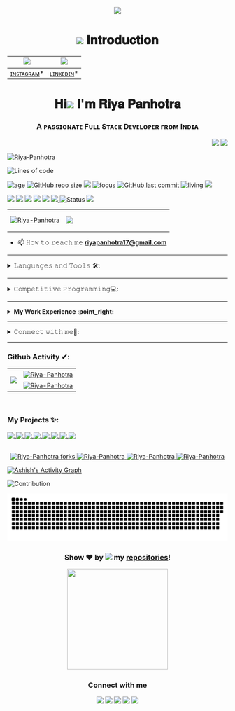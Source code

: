 <p align="center">
  <img src="https://github.com/thompsonemerson/thompsonemerson/raw/master/cover-thompson.png " width=70%/>
</p>


<h1 align="center"><img src="https://i.pinimg.com/originals/00/4b/17/004b173f6e3d6843df10114e087f30a8.gif" width=6% /> 𝐈𝐧𝐭𝐫𝐨𝐝𝐮𝐜𝐭𝐢𝐨𝐧</h1>


| <img src = "https://github.com/Riya-Panhotra/Riya-Panhotra/blob/main/circle-cropped%20(1).png"  width = 90%  > | <img src = "https://github.com/Riya-Panhotra/Riya-Panhotra/blob/main/circle-cropped%20(2).png"  width = 70%  > 
| :------------------------------------------------------------------------------------------: | :------------------------------------------------------------------------------------------: 
|                    [ɪɴꜱᴛᴀɢʀᴀᴍ](https://www.instagram.com/__riya____179/?utm_medium=copy_link)\*                   |     [ʟɪɴᴋᴇᴅɪɴ](https://www.linkedin.com/in/riya-panhotra-2030/)\*     |


   <h1 align="center"> 𝐇𝐢<img src="https://github.com/Riya-Panhotra/Riya-Panhotra/blob/main/image/Developer.gif?raw=true" width="50px"> 𝐈'𝐦 𝐑𝐢𝐲𝐚 𝐏𝐚𝐧𝐡𝐨𝐭𝐫𝐚</h1>
  <h3 align="center">A ᴘᴀssɪᴏɴᴀᴛᴇ Fᴜʟʟ Sᴛᴀᴄᴋ Dᴇᴠᴇʟᴏᴘᴇʀ ғʀᴏᴍ Iɴᴅɪᴀ</h3>



<!--- <h3 align="center"><img src="https://i.imgur.com/ahdGDEy.gif" width="18%"> I'm Full Stack Developer -<img  src="https://emojis.slackmojis.com/emojis/images/1531849430/4246/blob-sunglasses.gif?1531849430" width="28"/></h3> -->
 
                                                         
 <p align="right"><img src="https://github.com/Riya-Panhotra/Riya-Panhotra/blob/main/image/dart.png" width="20%"/>  <img src="https://github.com/Riya-Panhotra/Riya-Panhotra/blob/main/image/a1.gif"/></p>
<p align="left"> <img src="https://komarev.com/ghpvc/?username=Riya-Panhotra&label=Profile%20views&color=0e75b6&style=flat" alt="Riya-Panhotra" /> 

![Lines of code](https://img.shields.io/badge/From%20Hello%20World%20I%27ve%20Written-2.9%20million%20lines%20of%20code-blue)



 
<!-- ![Profile Views](https://hits.seeyoufarm.com/api/count/incr/badge.svg?url=https://github.com/Riya-Panhotra/&title=Profile%20Views) -->

![age](https://img.shields.io/badge/age-21-blue)
[![GitHub repo size](https://img.shields.io/github/repo-size/Riya-Panhotra/Riya-Panhotra)](https://github.com/Riya-Panhotra/Riya-Panhotra/archive/master.zip)
<a href="https://github.com/Riya-Panhotra/"><img src="https://img.shields.io/github/followers/Riya-Panhotra?style=flat-square?color=%234CC61E&label=GitHub%20Followers%20"/></a>
![focus](https://img.shields.io/badge/focus-backend-brightgreen)
[![GitHub last commit](https://img.shields.io/github/last-commit/Riya-Panhotra/Hackerrank)](https://github.com/Riya-Panhotra/Hackerrank/commits/master)
![living](https://img.shields.io/badge/living-Jammu-3c9)
<img src="https://img.shields.io/badge/Os-Debian-a80030"/>
  
![](https://img.shields.io/badge/Machine%20Learning-%3C%2F%3E-blueviolet) ![](https://img.shields.io/badge/Core%20Java-%3C%2F%3E-yellow) ![](https://img.shields.io/badge/Python-%7C-0%2C%2022%2C%20100) ![](https://img.shields.io/badge/Business%20English-%7C-yellowgreen) ![](https://img.shields.io/badge/SQL-%7C-orange) ![](https://img.shields.io/badge/Cloud%20Developer-%7C-blue)<a href="https://github.com/Riya-Panhotra">
</a>
![Status](https://img.shields.io/badge/Status%20-Single%20-blue)
<a href="https://github.com/kaizoku-oh?tab=repositories"><img src="https://badges.frapsoft.com/os/v2/open-source.svg?v=103"/></a>


<table cellpadding="0" cellspacing="0" border="0">
  <tr>
    <td><p align="left"> <a href="#"><img src="https://github-profile-trophy.vercel.app/?username=Riya-Panhotra&theme=onedark"        alt="Riya-Panhotra" /></a> </p></td>
    <td><img align='right' src="https://media.giphy.com/media/M9gbBd9nbDrOTu1Mqx/giphy.gif" width="230">
</td>
  </tr>
  </table>



- 📫 𝙷𝚘𝚠 𝚝𝚘 𝚛𝚎𝚊𝚌𝚑 𝚖𝚎 **riyapanhotra17@gmail.com**

---

<details>
<summary>
𝙻𝚊𝚗𝚐𝚞𝚊𝚐𝚎𝚜 𝚊𝚗𝚍 𝚃𝚘𝚘𝚕𝚜 🛠:
</summary>
  <br/>
<code><img height="20" src="https://raw.githubusercontent.com/github/explore/80688e429a7d4ef2fca1e82350fe8e3517d3494d/topics/html/html.png"></code>
<code><img height="20" src="https://raw.githubusercontent.com/github/explore/80688e429a7d4ef2fca1e82350fe8e3517d3494d/topics/css/css.png"></code>
<code><img height="20" src="https://raw.githubusercontent.com/github/explore/80688e429a7d4ef2fca1e82350fe8e3517d3494d/topics/javascript/javascript.png"></code>
<code><img height="20" src="https://raw.githubusercontent.com/github/explore/80688e429a7d4ef2fca1e82350fe8e3517d3494d/topics/android/android.png"></code>
<code><img height="20" src="https://raw.githubusercontent.com/github/explore/80688e429a7d4ef2fca1e82350fe8e3517d3494d/topics/react/react.png"></code> 
<code><img height="20" src="https://raw.githubusercontent.com/github/explore/80688e429a7d4ef2fca1e82350fe8e3517d3494d/topics/nodejs/nodejs.png"></code>
<code><img height="20" src="https://raw.githubusercontent.com/github/explore/80688e429a7d4ef2fca1e82350fe8e3517d3494d/topics/git/git.png"></code>
<code><img height="20" src="https://upload.wikimedia.org/wikipedia/commons/thumb/a/ae/Github-desktop-logo-symbol.svg/1024px-Github-desktop-logo-symbol.svg.png"></code>
<code><img height="20" src="https://raw.githubusercontent.com/github/explore/80688e429a7d4ef2fca1e82350fe8e3517d3494d/topics/mysql/mysql.png"></code>
<code><img height="20" src="https://raw.githubusercontent.com/github/explore/80688e429a7d4ef2fca1e82350fe8e3517d3494d/topics/firebase/firebase.png"></code>
<code><img height="20" src="https://upload.wikimedia.org/wikipedia/commons/thumb/b/b2/Bootstrap_logo.svg/1024px-Bootstrap_logo.svg.png"></code>
<code><img height="20" src="https://cdn.iconscout.com/icon/free/png-512/c-programming-569564.png"></code>
<code><img height="20" src="https://e7.pngegg.com/pngimages/46/626/png-clipart-c-logo-the-c-programming-language-computer-icons-computer-programming-source-code-programming-miscellaneous-template.png"></code>
<code><img height="20" src="https://upload.wikimedia.org/wikipedia/en/d/d2/Sublime_Text_3_logo.png"></code>
<code><img height="20" src="https://banner2.cleanpng.com/20181122/krs/kisspng-java-programming-language-selenium-computer-softwa-july-2-16-halab-4-dev-5bf78387a7bb41.028192901542947719687.jpg"></code>
<code><img height="20" src="https://upload.wikimedia.org/wikipedia/commons/thumb/9/9a/Visual_Studio_Code_1.35_icon.svg/1024px-Visual_Studio_Code_1.35_icon.svg.png"></code>
</details>

---

<details>
<summary> 𝙲𝚘𝚖𝚙𝚎𝚝𝚒𝚝𝚒𝚟𝚎 𝙿𝚛𝚘𝚐𝚛𝚊𝚖𝚖𝚒𝚗𝚐💻: </summary>
  
<br/>

Hackerrank              -  [Check out!](https://www.hackerrank.com/ashishkumar_cse2)<br/>
Leet Code               -  [Check out!](https://leetcode.com/Riya-Panhotra/)<br/>
GeeksforGeeks           -  [Check out!](https://auth.geeksforgeeks.org/user/ashishkumarcse18/todo-done/)<br/>
CodeQuiotent            -  [Check out!](https://codequotient.com/profile/ashish_kumar)<br/>
CodeChef                -  [Check out!](https://www.codechef.com/users/ashu_535)<br/>
CodeSignal              -  [Check out!](https://app.codesignal.com/profile/1075._a)<br/>

</details>

---
<!-- start work experience section -->
<details>
<summary><b> My Work Experience :point_right: </b></summary>
<table>
  <thead>
    <tr>
      <th>Job Name</th>
      <th>Roles & responsibilities</th>
      <th>Duration</th>
    </tr>
  </thead>
  <tbody>
    <tr>
      <td><b>Problem Setter(Procode)</b></td>
      <td>Setting Problems ranging from easy to medium and hard levels</td>
      <td>March 2020 - Present</td>
    </tr>
  </tbody>
</table>
</details>
<!-- end work experience section -->

---

<!-- start work project section -->
<!-- <details>
<summary><b> My Work Project :point_right:</b></summary>
<table>
  <thead>
    <tr>
      <th>Project Name</th>
      <th>Skills used</th>
      <th>Description</th>
    </tr>
  </thead>
  <tbody>
    <tr>
      <td><a href='https://keshavsingh4522.github.io/Projects/Calculator/'>Calculator</a></td>
      <td>Html,Css</td>
      <td>It is a simple calculator which do +,-,\*,/  operation</td>
    </tr>
    <tr>
      <td><a href="https://keshavsingh4522.github.io/Projects/CodeEditor/">CodeEditor</a></td>
      <td>HTML,CSS,Javascript</td>
      <td>write html cod here and result will display there</td>
    </tr>
    <tr>
      <td><a href='https://keshavsingh4522.github.io/Projects/Wordpad/'>Wordpad</a></td>
      <td>Html,Css,Javascript</td>
      <td>its functionality look like as wordpad</td>
    </tr>
    <tr>
      <td><a href='https://keshavsingh4522.github.io/Projects/address%20maker/'>Address Maker</a></td>
      <td>Html,Css,Javascript</td>
      <td>it generates address in desing format by fiiling the details</td>
    </tr>
    <tr>
      <td><a href="https://keshavsingh4522.github.io/Projects/switcher-app/">Switcher app</a></td>
      <td>HTML,CSS,jQuery</td>
      <td>It changes  the text color by drag and drp color on text</td>
    </tr>
    <tr>
      <td><a href='https://keshavsingh4522.github.io/music-player/'>Music Player</a></td>
      <td>HTML,HTML5,CSS,CSS3,Javascript,jQuery</td>
      <td>add songs and play music,it also uses to store data in  INDEXEDB Database by which we can play songs,if we not clear the catch then song will remain stored in database.</td>
    </tr>
  </tbody>
</table>
</details>


--- -->

<details>
  
<summary> 𝙲𝚘𝚗𝚗𝚎𝚌𝚝 𝚠𝚒𝚝𝚑 𝚖𝚎🤝: </summary>  

<br/>

<a href="https://t.me/As_hu12">
  <img align="left" alt="Ashish's Telegram" width="22px" src="https://web.telegram.org/img/logo_share.png" />
</a>

<a href="https://github.com/Riya-Panhotra">
  <img align="left" alt="Ashish's Github" width="22px" src="https://upload.wikimedia.org/wikipedia/commons/thumb/a/ae/Github-desktop-logo-symbol.svg/1024px-Github-desktop-logo-symbol.svg.png" />
</a>

<a href="https://www.instagram.com/kp__satyam/">
  <img align="left" alt="Ashish's Instagram" width="22px" src="https://upload.wikimedia.org/wikipedia/commons/thumb/a/a5/Instagram_icon.png/600px-Instagram_icon.png" />
</a>

<a href="https://www.facebook.com/profile.php?id=100054625852080">
  <img align="left" alt="Ashish's Facebook" width="22px" src="https://facebookbrand.com/wp-content/uploads/2019/04/f_logo_RGB-Hex-Blue_512.png?w=512&h=512" />
</a>

<a href="https://twitter.com/ASHISHK48436847">
  <img align="left" alt="Ashish's Twitter" width="22px" src="https://cdn2.iconfinder.com/data/icons/metro-uinvert-dock/256/Twitter_NEW.png" />
</a>

<a href="https://www.linkedin.com/in/ashish-kumar-2030/">
  <img align="left" alt="Ashish's Linkdein" width="22px" src="https://cdn3.iconfinder.com/data/icons/inficons/512/linkedin.png" />
</a>

<br/>

</details>

---

### Github Activity ✔:

<!-- <a href="https://github.com/Riya-Panhotra">
  <img align="left" src="https://github-readme-stats.vercel.app/api/top-langs/?username=Riya-Panhotra&theme=tokyonight" />
  </a> -->
  
  
  
  <table cellpadding="0" cellspacing="0" border="0">
  <tr>
    <td rowspan="2">
      <p align="left"> <a href="https://github.com/Riya-Panhotra">
  <img align="center" src="https://github-readme-stats.vercel.app/api/top-langs/?username=Riya-Panhotra&langs_count=100&theme=tokyonight" />
</a> </p></td>
    <td><a href="https://github.com/Riya-Panhotra">
   <img align="center" src="https://github-readme-stats.vercel.app/api?username=Riya-Panhotra&show_icons=true&theme=tokyonight&line_height=33" alt="Riya-Panhotra"/>
</a> </td>
  </tr>
  <tr>
    <td><a href="https://github.com/Riya-Panhotra">
   <img align="center" src="https://github-readme-streak-stats.herokuapp.com/?user=Riya-Panhotra&theme=tokyonight&line_height=20" alt="Riya-Panhotra"/>
</a></td>
  </tr>
  </table>
  
  
  
  

&emsp;&emsp;



### My Projects ✨:
  
<a href="https://github.com/Riya-Panhotra/E-Commerce-Website-Using-NodeJS">
  <img align="center" src="https://github-readme-stats.vercel.app/api/pin/?username=Riya-Panhotra&repo=E-Commerce-Website-Using-NodeJS&theme=tokyonight" />
</a>

<a href="https://github.com/Riya-Panhotra/Note-Taker-Using-Node-JS">
 <img align="center" src="https://github-readme-stats.vercel.app/api/pin/?username=Riya-Panhotra&repo=Note-Taker-Using-Node-JS&theme=tokyonight" />
</a>

<a href="https://github.com/Riya-Panhotra/Vaccine-near-me-Using-Cowin-Government-API">
  <img align="center" src="https://github-readme-stats.vercel.app/api/pin/?username=Riya-Panhotra&repo=Vaccine-near-me-Using-Cowin-Government-API&theme=tokyonight" />
</a>

<a href="https://github.com/Riya-Panhotra/Corona_Hospital_Management">
 <img align="center" src="https://github-readme-stats.vercel.app/api/pin/?username=Riya-Panhotra&repo=Corona_Hospital_Management&theme=tokyonight" />
</a>

<a href="https://github.com/Riya-Panhotra/Music-Hoster-Backend-Spring-Boot">
 <img align="center" src="https://github-readme-stats.vercel.app/api/pin/?username=Riya-Panhotra&repo=Music-Hoster-Backend-Spring-Boot&theme=tokyonight" />
</a>

<a href="https://github.com/Riya-Panhotra/Image-Hosting-Application-Using-Spring-Boot-Technology">
 <img align="center" src="https://github-readme-stats.vercel.app/api/pin/?username=Riya-Panhotra&repo=Image-Hosting-Application-Using-Spring-Boot-Technology&theme=tokyonight" />
</a>
<a href="https://github.com/Riya-Panhotra/Email-Sender-Web-API-Backend">
 <img align="center" src="https://github-readme-stats.vercel.app/api/pin/?username=Riya-Panhotra&repo=Email-Sender-Web-API-Backend&theme=tokyonight" />
</a>
<a href="https://github.com/Riya-Panhotra/ExamPortal-Backend">
 <img align="center" src="https://github-readme-stats.vercel.app/api/pin/?username=Riya-Panhotra&repo=ExamPortal-Backend&theme=tokyonight" />
</a>
<br/>

<br/>


 <p align="center">
 <a href="https://github.com/Riya-Panhotra/Riya-Panhotra/fork" target="blank">
 <img src="https://img.shields.io/github/forks/Riya-Panhotra/Riya-Panhotra?style=flat-square" alt="Riya-Panhotra forks"/>
</a>
<a href="https://github.com/Riya-Panhotra/Riya-Panhotra/stargazers" target="blank">
<img src="https://img.shields.io/github/stars/Riya-Panhotra/Riya-Panhotra?style=flat-square" alt="Riya-Panhotra"/>
</a>
<a href="https://github.com/Riya-Panhotra/Riya-Panhotra/issues" target="blank">
<img src="https://img.shields.io/github/issues/Riya-Panhotra/Riya-Panhotra?style=flat-square" alt="Riya-Panhotra"/>
</a>
<a href="https://github.com/Riya-Panhotra/Riya-Panhotra/pulls" target="blank">
<img src="https://img.shields.io/github/issues-pr/Riya-Panhotra/Riya-Panhotra?style=flat-square" alt="Riya-Panhotra"/>
</a>
</p>

<a href="https://github.com/Riya-Panhotra/Riya-Panhotra"><img alt=" Ashish's Activity Graph" src="https://activity-graph.herokuapp.com/graph?username=Riya-Panhotra&bg_color=1F222E&color=F8D866&line=F85D7F&point=FFFFFF&hide_border=true" /></a>


![Contribution](https://user-images.githubusercontent.com/61516051/125000032-10a15e00-e06d-11eb-81c8-6ead3241d253.png)




![𝙶𝚒𝚝𝚑𝚞𝚋 𝙲𝚘𝚗𝚝𝚛𝚒𝚋𝚞𝚝𝚒𝚘𝚗 𝙶𝚛𝚊𝚙𝚑](https://github.com/Ashish2030/Ashish2030/blob/main/github-contribution-grid-snake.svg)


<!-- ![Metrics](https://metrics.lecoq.io/Riya-Panhotra?template=classic&isocalendar=1&languages=1&introduction=1&isocalendar.duration=halfyear&languages.limit=8&languages.sections=most-used&languages.colors=github&languages.threshold=0%25&languages.indepth=false&languages.recent.load=300&languages.recent.days=14&introduction.title=false&config.timezone=Asia%2FCalcutta) -->


<div align="center">
 
### Show ❤️ by  <img src="https://media.giphy.com/media/ObNTw8Uzwy6KQ/giphy.gif" width="26px"> my [repositories](https://github.com/Riya-Panhotra?tab=repositories)!
<p align="Center" ><img src="https://camo.githubusercontent.com/3b7c592ede97b6138ffd4b1cc1541c2f3b11fd39/687474703a2f2f33312e6d656469612e74756d626c722e636f6d2f31376665613932306666333665663466356238373764353231366137616164392f74756d626c725f6d6f39786a65387a5a34317163626975666f315f313238302e676966" height="230px" width ="230px"></p>

</div>
<h3 align="center">Connect with me</h3>
<p align="center">
  <a href= "https://www.linkedin.com/in/bayrem-gharssellaoui/"><img src="https://img.icons8.com/dusk/48/000000/linkedin.png"/></a>
  <a href= "https://medium.com/@garssallaoui.bayrem"><img src="https://img.icons8.com/dusk/48/000000/medium-new.png"/></a>
  <a href= "https://twitter.com/kaizoku_ouh"><img src="https://img.icons8.com/dusk/48/000000/twitter.png"/></a>
  <a href= "https://signal.org"><img src="https://img.icons8.com/color/48/000000/signal-app.png"/></a>
  <a href= "https://www.youtube.com/channel/UCj_aGuryykHGnmFXHa5kzLQ"><img src="https://img.icons8.com/dusk/48/000000/youtube--v2.png"/></a>
</p>
